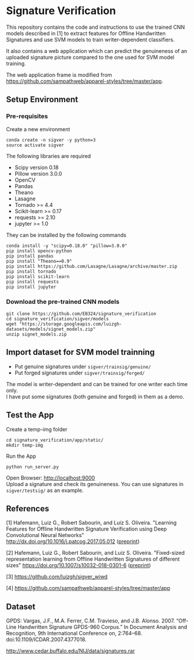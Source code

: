 # Signature Verification 

This repository contains the code and instructions to use the trained CNN models described in [1] to extract features for Offline Handwritten Signatures and use SVM models to train writer-dependent classifiers.

It also contains a web application which can predict the genuineness of an uploaded signature picture compared to the one used for SVM model training.   

The web application frame is modified from https://github.com/sampathweb/apparel-styles/tree/master/app.

## Setup Environment

### Pre-requisites

Create a new environment

```
conda create -n sigver -y python=3
source activate sigver
```

The following libraries are required

* Scipy version 0.18
* Pillow version 3.0.0
* OpenCV
* Pandas
* Theano
* Lasagne
* Tornado >= 4.4
* Scikit-learn >= 0.17
* requests >= 2.10
* jupyter >= 1.0

They can be installed by the following commands

```
conda install -y "scipy=0.18.0" "pillow=3.0.0"
pip install opencv-python
pip install pandas
pip install "Theano==0.9"
pip install https://github.com/Lasagne/Lasagne/archive/master.zip
pip install tornado
pip install scikit-learn
pip install requests
pip install jupyter
````

### Download the pre-trained CNN models

```
git clone https://github.com/EB324/signature_verification
cd signature_verification/sigver/models
wget "https://storage.googleapis.com/luizgh-datasets/models/signet_models.zip"
unzip signet_models.zip
```

## Import dataset for SVM model trainning

* Put genuine signatures under ```sigver/trainsig/genuine/```  
* Put forged signatures under ```sigver/trainsig/forged/```

The model is writer-dependent and can be trained for one writer each time only.     
I have put some signatures (both genuine and forged) in them as a demo.

## Test the App

Create a temp-img folder 

```
cd signature_verification/app/static/
mkdir temp-img
```

Run the App

```
python run_server.py
```

Open Browser:  [http://localhost:9000](http://localhost:9000)  
Upload a signature and check its genuineness. You can use signatures in  ```sigver/testsig/``` as an example.

## References
[1] Hafemann, Luiz G., Robert Sabourin, and Luiz S. Oliveira. "Learning Features for Offline Handwritten Signature Verification using Deep Convolutional Neural Networks" http://dx.doi.org/10.1016/j.patcog.2017.05.012 ([preprint](https://arxiv.org/abs/1705.05787))

[2] Hafemann, Luiz G., Robert Sabourin, and Luiz S. Oliveira. "Fixed-sized representation learning from Offline Handwritten Signatures of different sizes" https://doi.org/10.1007/s10032-018-0301-6 ([preprint](https://arxiv.org/abs/1804.00448))

[3] https://github.com/luizgh/sigver_wiwd

[4] https://github.com/sampathweb/apparel-styles/tree/master/app

## Dataset
GPDS: Vargas, J.F., M.A. Ferrer, C.M. Travieso, and J.B. Alonso. 2007. “Off-Line Handwritten Signature GPDS-960 Corpus.” In Document Analysis and Recognition, 9th International Conference on, 2:764–68. doi:10.1109/ICDAR.2007.4377018.

http://www.cedar.buffalo.edu/NIJ/data/signatures.rar
